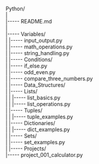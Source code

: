 Python/  
|  
|----- README.md  
|  
|----- Variables/  
|            |----- input_output.py  
|            |----- math_operations.py  
|            |----- string_handling.py  
|
|----- Conditions/  
|            |----- if_else.py  
|            |----- odd_even.py  
|            |----- compare_three_numbers.py  
|
|----- Data_Structures/  
|            |----- Lists/  
|            |      |----- list_basics.py  
|            |      |----- list_operations.py  
|            |----- Tuples/  
|            |      |----- tuple_examples.py  
|            |----- Dictionaries/  
|            |      |----- dict_examples.py  
|            |----- Sets/  
|                   |----- set_examples.py  
|
|----- Projects/  
|----- project_001_calculator.py  
